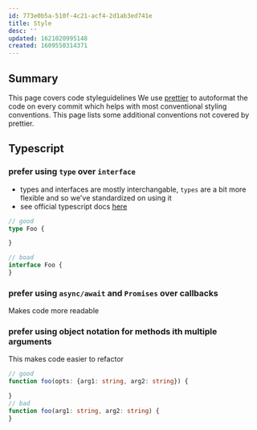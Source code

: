 ```yaml
---
id: 773e0b5a-510f-4c21-acf4-2d1ab3ed741e
title: Style
desc: ''
updated: 1621020995148
created: 1609550314371
---
```


## Summary

This page covers code styleguidelines We use [prettier](https://prettier.io/) to autoformat the code on every commit which helps with most conventional styling conventions. This page lists some additional conventions not covered by prettier.

## Typescript

### prefer using `type` over `interface`

- types and interfaces are mostly interchangable, `types` are a bit more flexible and so we've standardized on using it
- see official typescript docs [here](https://www.typescriptlang.org/docs/handbook/2/everyday-types.html#differences-between-type-aliases-and-interfaces)

```ts
// good
type Foo {

}

// boad
interface Foo {
}

```

### prefer using `async/await` and `Promises` over callbacks

Makes code more readable

### prefer using object notation for methods ith multiple arguments

This makes code easier to refactor

```ts
// good
function foo(opts: {arg1: string, arg2: string}) {

}
// bad
function foo(arg1: string, arg2: string) {
}
```